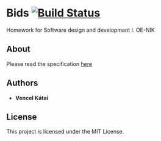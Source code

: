# Bids [![Build Status](https://dev.azure.com/veencel/veencel/_apis/build/status/veencel.bids)](https://dev.azure.com/veencel/veencel/_build/latest?definitionId=1)

Homework for Software design and development I. OE-NIK

## About

Please read the specification [here](https://github.com/veencel/Bid/blob/master/specification.pdf)

## Authors

* **Vencel Kátai**

## License

This project is licensed under the MIT License.

